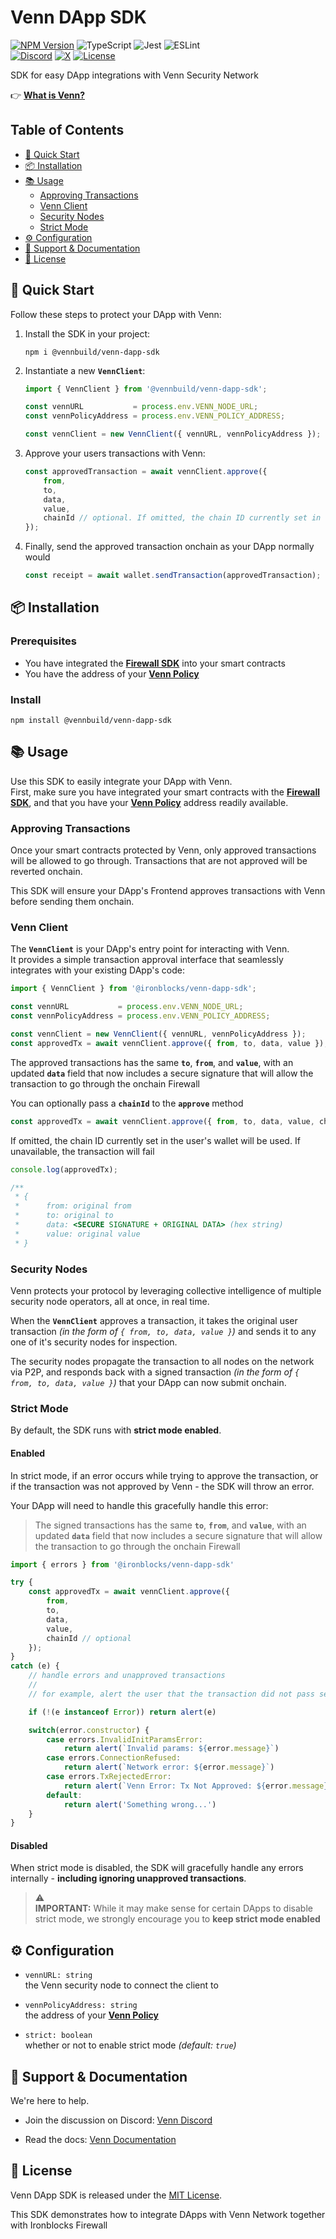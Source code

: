 <!-- omit from toc -->
# Venn DApp SDK

[![NPM Version](https://img.shields.io/npm/v/@vennbuild/cli?style=for-the-badge)](https://www.npmjs.com/~vennbuild)
![TypeScript](https://img.shields.io/badge/typescript-%23007ACC.svg?style=for-the-badge&logo=typescript&logoColor=white)
![Jest](https://img.shields.io/badge/-jest-%23C21325?style=for-the-badge&logo=jest&logoColor=white)
![ESLint](https://img.shields.io/badge/ESLint-4B3263?style=for-the-badge&logo=eslint&logoColor=white)  
[![Discord](https://img.shields.io/badge/Discrd-blue?logo=discord&logoColor=white&style=for-the-badge)](https://discord.com/channels/1065679814289268929)
[![X](https://img.shields.io/badge/@VennBuild-gray?style=for-the-badge&logo=x)](https://twitter.com/VennBuild)
[![License](https://img.shields.io/badge/License-MIT-green.svg?style=for-the-badge)](https://opensource.org/licenses/MIT)

SDK for easy DApp integrations with Venn Security Network

👉 [**What is Venn?**](https://docs.venn.build/)

<!-- omit from toc -->
## Table of Contents

- [🚀 Quick Start](#-quick-start)
- [📦 Installation](#-installation)
- [📚 Usage](#-usage)
  - [Approving Transactions](#approving-transactions)
  - [Venn Client](#venn-client)
  - [Security Nodes](#security-nodes)
  - [Strict Mode](#strict-mode)
- [⚙️ Configuration](#️-configuration)
- [💬 Support \& Documentation](#-support--documentation)
- [📜 License](#-license)

## 🚀 Quick Start

Follow these steps to protect your DApp with Venn:

1. Install the SDK in your project:

    ```shell
    npm i @vennbuild/venn-dapp-sdk
    ```

2. Instantiate a new **`VennClient`**:

    ```typescript
    import { VennClient } from '@vennbuild/venn-dapp-sdk';

    const vennURL           = process.env.VENN_NODE_URL;
    const vennPolicyAddress = process.env.VENN_POLICY_ADDRESS;

    const vennClient = new VennClient({ vennURL, vennPolicyAddress });
    ```

3. Approve your users transactions with Venn:

    ```typescript
    const approvedTransaction = await vennClient.approve({
        from,
        to,
        data,
        value,
        chainId // optional. If omitted, the chain ID currently set in the user's wallet will be used
    });
    ```

4. Finally, send the approved transaction onchain as your DApp normally would

    ```typescript
    const receipt = await wallet.sendTransaction(approvedTransaction);
    ```

## 📦 Installation

<!-- omit from toc -->
### Prerequisites

- You have integrated the [**Firewall SDK**](https://www.npmjs.com/package/@vennbuild/cli#firewall-integration) into your smart contracts
- You have the address of your [**Venn Policy**](https://www.npmjs.com/package/@vennbuild/cli#venn-integration)

<!-- omit from toc -->
### Install

```shell
npm install @vennbuild/venn-dapp-sdk
```

## 📚 Usage

Use this SDK to easily integrate your DApp with Venn.  
First, make sure you have integrated your smart contracts with the  [**Firewall SDK**](https://www.npmjs.com/package/@vennbuild/cli#firewall-integration), and that you have your [**Venn Policy**](https://www.npmjs.com/package/@vennbuild/cli#venn-integration) address readily available.

### Approving Transactions

Once your smart contracts protected by Venn, only approved transactions will be allowed to go through. Transactions that are not approved will be reverted onchain.

This SDK will ensure your DApp's Frontend approves transactions with Venn before sending them onchain.

### Venn Client

The **`VennClient`** is your DApp's entry point for interacting with Venn.  
It provides a simple transaction approval interface that seamlessly integrates with your existing DApp's code:

```typescript
import { VennClient } from '@ironblocks/venn-dapp-sdk';

const vennURL           = process.env.VENN_NODE_URL;
const vennPolicyAddress = process.env.VENN_POLICY_ADDRESS;

const vennClient = new VennClient({ vennURL, vennPolicyAddress });
const approvedTx = await vennClient.approve({ from, to, data, value });
```

The approved transactions has the same **`to`**, **`from`**, and **`value`**, with an updated **`data`** field that now includes a secure signature that will allow the transaction to go through the onchain Firewall

You can optionally pass a **`chainId`** to the **`approve`** method 
```typescript
const approvedTx = await vennClient.approve({ from, to, data, value, chainId });
``` 
If omitted, the chain ID currently set in the user's wallet will be used. If unavailable, the transaction will fail

```typescript
console.log(approvedTx);

/**
 * {
 *      from: original from
 *      to: original to
 *      data: <SECURE SIGNATURE + ORIGINAL DATA> (hex string)
 *      value: original value
 * }
```

### Security Nodes

Venn protects your protocol by leveraging collective intelligence of multiple security node operators, all at once, in real time.

When the **`VennClient`** approves a transaction, it takes the original user transaction *(in the form of `{ from, to, data, value }`)* and sends it to any one of it's security nodes for inspection.

The security nodes propagate the transaction to all nodes on the network via P2P, and responds back with a signed transaction *(in the form of `{ from, to, data, value }`)* that your DApp can now submit onchain.

### Strict Mode

By default, the SDK runs with **strict mode enabled**.

<!-- omit from toc -->
#### Enabled

In strict mode, if an error occurs while trying to approve the transaction, or if the transaction was not approved by Venn - the SDK will throw an error.

Your DApp will need to handle this gracefully handle this error:
> The signed transactions has the same **`to`**, **`from`**, and **`value`**, with an updated **`data`** field that now includes a secure signature that will allow the transaction to go through the onchain Firewall

```typescript
import { errors } from '@ironblocks/venn-dapp-sdk'

try {
    const approvedTx = await vennClient.approve({
        from,
        to,
        data,
        value,
        chainId // optional
    });
}
catch (e) {
    // handle errors and unapproved transactions
    //
    // for example, alert the user that the transaction did not pass security checks etc

    if (!(e instanceof Error)) return alert(e)

    switch(error.constructor) {
        case errors.InvalidInitParamsError:
            return alert(`Invalid params: ${error.message}`)
        case errors.ConnectionRefused:
            return alert(`Network error: ${error.message}`)
        case errors.TxRejectedError:
            return alert(`Venn Error: Tx Not Approved: ${error.message}`)
        default:
            return alert('Something wrong...')
    }
}
```

<!-- omit from toc -->
#### Disabled

When strict mode is disabled, the SDK will gracefully handle any errors internally - **including ignoring unapproved transactions**.

> ⚠️  
> **IMPORTANT:** While it may make sense for certain DApps to disable strict mode, we strongly encourage you to **keep strict mode enabled**

## ⚙️ Configuration

- `vennURL: string`  
    the Venn security node to connect the client to

- `vennPolicyAddress: string`  
    the address of your  [**Venn Policy**](https://www.npmjs.com/package/@vennbuild/cli#venn-integration)

- `strict: boolean`  
    whether or not to enable strict mode *(default: `true`)*

## 💬 Support & Documentation

We're here to help.  

- Join the discussion on Discord: [Venn Discord](https://discord.gg/97cg6Qhg)

- Read the docs: [Venn Documentation](https://docs.venn.build)

## 📜 License

Venn DApp SDK is released under the [MIT License](LICENSE).

This SDK demonstrates how to integrate DApps with Venn Network together with Ironblocks Firewall
